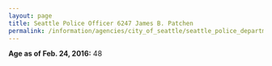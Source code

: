 ```yaml
---
layout: page
title: Seattle Police Officer 6247 James B. Patchen
permalink: /information/agencies/city_of_seattle/seattle_police_department/copbook/6247/
---
```


**Age as of Feb. 24, 2016:** 48
